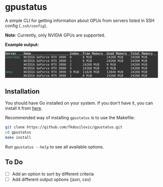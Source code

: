 # gpustatus

A simple CLI for getting information about GPUs from servers listed in SSH config (`.ssh/config`).

**Note**: Currently, only NVIDIA GPUs are supported.

**Example output:**

![Example output](gpustatus-example-output.png)

## Installation

You should have Go installed on your system. If you don't have it, you can install it from [here](https://golang.org/doc/install).

Recommended way of installing `gpustatus` is to use the Makefile:

```bash
git clone https://github.com/fkdosilovic/gpustatus.git
cd gpustatus
make install
```

Run `gpustatus --help` to see all available options.

## To Do

- [ ] Add an option to sort by different criteria
- [ ] Add different output options (json, csv)
